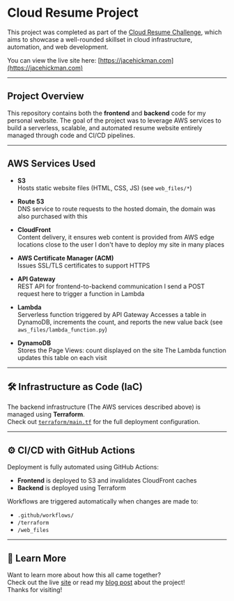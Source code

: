 # Cloud Resume Project

This project was completed as part of the [Cloud Resume Challenge](https://cloudresumechallenge.dev/docs/the-challenge/aws/), which aims to showcase a well-rounded skillset in cloud infrastructure, automation, and web development.

You can view the live site here: [https://jacehickman.com](https://jacehickman.com)

---

## Project Overview

This repository contains both the **frontend** and **backend** code for my personal website. 
The goal of the project was to leverage AWS services to build a serverless, scalable, and automated resume website
entirely managed through code and CI/CD pipelines.

---

## AWS Services Used

- **S3**  
  Hosts static website files (HTML, CSS, JS)
  (see `web_files/*`)

- **Route 53**  
  DNS service to route requests to the hosted domain, the domain was also purchased with this

- **CloudFront**  
  Content delivery, it ensures web content is provided from AWS edge locations close to the user
  I don't have to deploy my site in many places

- **AWS Certificate Manager (ACM)**  
  Issues SSL/TLS certificates to support HTTPS

- **API Gateway**  
  REST API for frontend-to-backend communication
  I send a POST request here to trigger a function in Lambda

- **Lambda**  
  Serverless function triggered by API Gateway
  Accesses a table in DynamoDB, increments the count, and reports the new value back
  (see `aws_files/lambda_function.py`)

- **DynamoDB**  
  Stores the Page Views: count displayed on the site
  The Lambda function updates this table on each visit

---

## 🛠️ Infrastructure as Code (IaC)

The backend infrastructure (The AWS services described above) is managed using **Terraform**.  
Check out [`terraform/main.tf`](./terraform/main.tf) for the full deployment configuration.

---

## ⚙️ CI/CD with GitHub Actions

Deployment is fully automated using GitHub Actions:

- **Frontend** is deployed to S3 and invalidates CloudFront caches
- **Backend** is deployed using Terraform

Workflows are triggered automatically when changes are made to:

- `.github/workflows/`
- `/terraform`
- `/web_files`

---

## 📝 Learn More

Want to learn more about how this all came together?  
Check out the live [site](https://jacehickman.com) or read my [blog post](https://jacehickman.com) about the project!  
Thanks for visiting!

